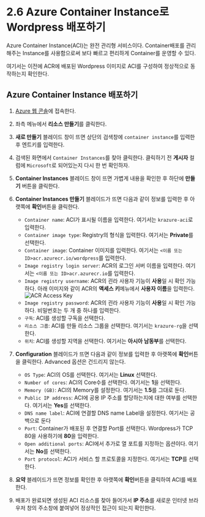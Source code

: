 # 2.6 Azure Container Instance로 Wordpress 배포하기
Azure Container Instance(ACI)는 완전 관리형 서비스이다. Container배포를 관리해주는 Instance를 사용함으로써 보다 빠르고 편리하게 Container를 운영할 수 있다.

여기서는 이전에 ACR에 배포된 Wordpress 이미지로 ACI를 구성하여 정상적으로 동작하는지 확인한다.

## Azure Container Instance 배포하기
1. [Azure 웹 콘솔](https://portal.azure.com)에 접속한다.

2. 좌측 메뉴에서 **리소스 만들기**를 클릭한다.

3. **새로 만들기** 블레이드 창이 뜨면 상단의 검색창에 `container instance`를 입력한 후 엔트키를 입력한다.

4. 검색된 화면에서 `Container Instances`를 찾아 클릭한다. 클릭하기 전 **게시자** 컬럼에 `Microsoft`로 되어있는지 다시 한 번 확인하자.

5. **Container Instances** 블레이드 창이 뜨면 가볍게 내용을 확인한 후 하단에 **만들기** 버튼을 클릭한다.

6. **Container Instances 만들기** 블레이드가 뜨면 다음과 같이 정보를 입력한 후 아랫쪽에 **확인**버튼을 클릭한다.
    - `Container name`: ACI가 표시될 이름을 입력한다. 여기서는 `krazure-aci`로 입력한다.
    - `Container image type`: Registry의 형식을 입력한다. 여기서는 **Private**를 선택한다.
    - `Container image`: Container 이미지를 입력한다. 여기서는 `<이름 또는 ID>acr.azurecr.io/wordpress`를 입력한다.
    - `Image registry login server`: ACR의 로그인 서버 이름을 입력한다. 여기서는 `<이름 또는 ID>acr.azurecr.io`를 입력한다.
    - `Image registry username`: ACR의 괸라 사용자 기능이 **사용**일 시 확인 가능하다. 아래 이미지와 같이 ACR의 **액세스 키**메뉴에서 **사용자 이름**을 입력한다.
    ![ACR Access Key](./image/3.1_ACR_Access_Key.png)
    - `Image registry password`: ACR의 괸라 사용자 기능이 **사용**일 시 확인 가능하다. 비밀번호는 두 개 중 하나를 입력한다.
    - `구독`: ACI를 생성할 구독을 선택한다.
    - `리소스 그룹`: ACI를 만들 리소스 그룹을 선택한다. 여기서는 `krazure-rg`을 선택한다.
    - `위치`: ACI를 생성할 지역을 선택한다. 여기서는 **아시아 남동부**를 선택한다.

7. **Configuration** 블레이드가 뜨면 다음과 같이 정보를 입력한 후 아랫쪽에 **확인**버튼을 클릭한다. Advanced 옵션은 건드리지 않는다.
    - `OS Type`: ACI의 OS를 선택한다. 여기서는 **Linux** 선택한다.
    - `Number of cores`: ACI의 Core수를 선택한다. 여기서는 **1**을 선택한다.
    - `Memory (GB)`: ACI의 Memory를 설정한다. 여기서는 **1.5**를 그대로 둔다.
    - `Public IP address`: ACI에 공용 IP 주소를 할당하는지에 대한 여부를 선택한다. 여기서는 **Yes**를 선택한다.
    - `DNS name label`: ACI에 연결할 DNS name Label을 설정한다. 여기서는 공백으로 둔다
    - `Port`: Container가 배포된 후 연결할 Port를 선택한다. Wordpress가 TCP 80을 사용하기에 **80**을 입력한다.
    - `Open additional ports`: ACI에서 추가로 열 포트를 지정하는 옵션이다. 여기서는 **No**를 선택한다.
    - `Port protocol`: ACI가 서비스 할 프로토콜을 지정한다. 여기서는 **TCP**를 선택한다.

8. **요약** 블레이드가 뜨면 정보를 확인한 후 아랫쪽에 **확인**버튼을 클릭하여 ACI를 배포한다.

9. 배포가 완료되면 생성된 ACI 리소스를 찾아 들어가서 **IP 주소**를 새로운 인터넷 브라우저 창의 주소창에 붙여넣어 정상적인 접근이 되는지 확인한다.
